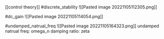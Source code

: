 [[control theory]]
#discrete_stability
![[Pasted image 20221105112305.png]]

#dc_gain 
![[Pasted image 20221105114054.png]]

#undamped_natrual_freq
![[Pasted image 20221105164323.png]]
undamped natrual freq: omega_n
damping ratio: zeta

